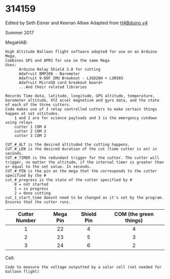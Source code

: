 # 314159
Edited by Seth Eisner and Keenan Albee
Adapted from [HABduino v4](https://github.com/HABduino/HABduino/tree/master/Software/habduino_v4)

Summer 2017

MegaHAB:

    High Altitude Balloon flight software adopted for use on an Arduino Mega.
    Combines GPS and APRS for use on the same Mega
    Uses: 
          Arduino Relay Shield 3.0 for cutting
          Adafruit BMP280 - Barometer
          Adafruit 9-DOF IMU Breakout - L3GD20H + LSM303
          Adafruit MicroSD card breakout board+
          ...And their related libraries
          
    Records Time data, latitude, longitude, GPS altitude, temperature, barometer altitude, XYZ accel magnetism and gyro data, and the state of each of the three cutters.
    Code makes use of 3 relay controlled cutters to make certain things happen at set altitudes.
        1 and 2 are for science payloads and 3 is the emergency cutdown using relays 
        cutter 1 COM 4
        cutter 2 COM 3
        cutter 3 COM 2
        
    CUT_#_ALT is the desired altituded the cutting happens.
    CUT_#_LEN is the desired duration of the cut (time cutter is on) in seconds.
    CUT_#_TIMER is the redundant trigger for the cutter. The cutter will trigger, no matter the altitude, if the internal timer is greater than or equal to the set value. In seconds.
    CUT_#_PIN is the pin on the mega that the corresponds to the cutter specified by the #
    cut_#_progress is the state of the cutter specified by #
        0 = not started
        1 = in progress
        2 = done cutting
    cut_1_start_time doesnt need to be changed as it's set by the program. Ensures that the cutter runs.
| Cutter Number | Mega Pin | Shield Pin | COM (the green things) | 
| :---: | :---: | :---: | :---: |
| 1     | 22    | 4     | 4     |
| 2     | 23    | 5     | 3     |
| 3     | 24    | 6     | 2     |
   
    
Cell:

    Code to measure the voltage outputted by a solar cell (not needed for balloon flight)
